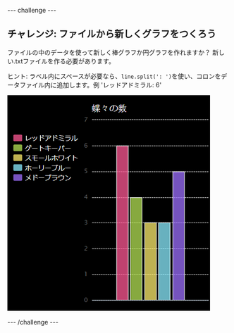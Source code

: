 \--- challenge \---

## チャレンジ: ファイルから新しくグラフをつくろう

ファイルの中のデータを使って新しく棒グラフか円グラフを作れますか？ 新しい.txtファイルを作る必要があります。

ヒント: ラベル内にスペースが必要なら、`line.split(': ')`を使い、コロンをデータファイル内に追加します。例 'レッドアドミラル: 6'

![スクリーンショット](images/pets-butterflies.png)

\--- /challenge \---